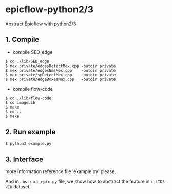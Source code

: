 # epicflow-python2/3

Abstract Epicflow with python2/3

## 1. Compile

*   compile SED_edge

```
$ cd ./lib/SED_edge
$ mex private/edgesDetectMex.cpp -outdir private
$ mex private/edgesNmsMex.cpp    -outdir private
$ mex private/spDetectMex.cpp    -outdir private
$ mex private/edgeBoxesMex.cpp   -outdir private
```

*   compile flow-code

```
$ cd ./lib/flow-code
$ cd imageLib
$ make
$ cd ..
$ make
```

## 2. Run example

```
$ python3 example.py
```

## 3. Interface

more information reference file 'example.py' please.

And in `abstract_epic.py` file, we show how to abstract the feature in `i-LIDS-VID` dataset.
